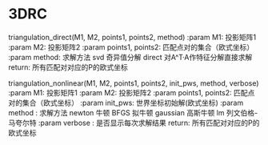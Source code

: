 # 3DRC
triangulation_direct(M1, M2, points1, points2, method)
    :param M1: 投影矩阵1
    :param M2: 投影矩阵2
    :param points1,  points2: 匹配点对的集合（欧式坐标）
    :param method: 求解方法 svd 奇异值分解  direct 对A^T·A作特征分解直接求解 
    return: 所有匹配对对应的P的欧式坐标

 triangulation_nonlinear(M1, M2, points1, points2, init_pws, method, verbose)
    :param M1: 投影矩阵1
    :param M2: 投影矩阵2
    :param points1,  points2: 匹配点对的集合（欧式坐标）
    :param init_pws: 世界坐标初始解(欧式坐标)
    :param method : 求解方法 newton 牛顿  BFGS 拟牛顿 gaussian 高斯牛顿  lm 列文伯格-马夸尔特
    :param verbose : 是否显示每次求解结果
    return: 所有匹配对对应的P的欧式坐标
 
